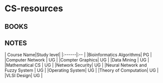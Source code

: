 # CS-resources
<h2>BOOKS</h2>
<h2>NOTES</h2>
| Course Name|Study level|
|:------|:-- |
|Bioinformatics Algorithms| PG |
|Computer Network | UG |
|Compter Graphics| UG |
|Data Mining | UG |
|Mathematical CS | UG |
|Network Security| UG |
|Neural Network and Fuzzy System | UG |
|Operating System| UG |
|Theory of Computation| UG |
|VLSI Design| UG |

